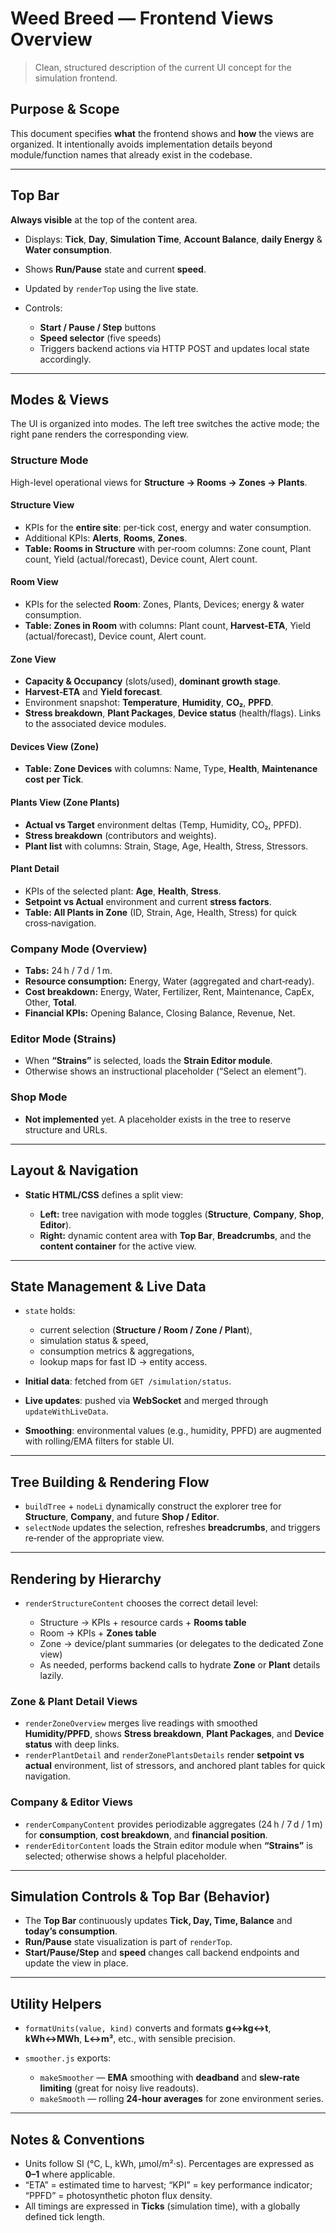 # Weed Breed — Frontend Views Overview

> Clean, structured description of the current UI concept for the simulation frontend.

## Purpose & Scope

This document specifies **what** the frontend shows and **how** the views are organized. It intentionally avoids implementation details beyond module/function names that already exist in the codebase.

---

## Top Bar

**Always visible** at the top of the content area.

* Displays: **Tick**, **Day**, **Simulation Time**, **Account Balance**, **daily Energy** & **Water consumption**.
* Shows **Run/Pause** state and current **speed**.
* Updated by `renderTop` using the live state.
* Controls:

  * **Start / Pause / Step** buttons
  * **Speed selector** (five speeds)
  * Triggers backend actions via HTTP POST and updates local state accordingly.

---

## Modes & Views

The UI is organized into modes. The left tree switches the active mode; the right pane renders the corresponding view.

### Structure Mode

High-level operational views for **Structure → Rooms → Zones → Plants**.

#### Structure View

* KPIs for the **entire site**: per‑tick cost, energy and water consumption.
* Additional KPIs: **Alerts**, **Rooms**, **Zones**.
* **Table: Rooms in Structure** with per‑room columns: Zone count, Plant count, Yield (actual/forecast), Device count, Alert count.

#### Room View

* KPIs for the selected **Room**: Zones, Plants, Devices; energy & water consumption.
* **Table: Zones in Room** with columns: Plant count, **Harvest‑ETA**, Yield (actual/forecast), Device count, Alert count.

#### Zone View

* **Capacity & Occupancy** (slots/used), **dominant growth stage**.
* **Harvest‑ETA** and **Yield forecast**.
* Environment snapshot: **Temperature**, **Humidity**, **CO₂**, **PPFD**.
* **Stress breakdown**, **Plant Packages**, **Device status** (health/flags). Links to the associated device modules.

#### Devices View (Zone)

* **Table: Zone Devices** with columns: Name, Type, **Health**, **Maintenance cost per Tick**.

#### Plants View (Zone Plants)

* **Actual vs Target** environment deltas (Temp, Humidity, CO₂, PPFD).
* **Stress breakdown** (contributors and weights).
* **Plant list** with columns: Strain, Stage, Age, Health, Stress, Stressors.

#### Plant Detail

* KPIs of the selected plant: **Age**, **Health**, **Stress**.
* **Setpoint vs Actual** environment and current **stress factors**.
* **Table: All Plants in Zone** (ID, Strain, Age, Health, Stress) for quick cross‑navigation.

### Company Mode (Overview)

* **Tabs:** 24 h / 7 d / 1 m.
* **Resource consumption:** Energy, Water (aggregated and chart‑ready).
* **Cost breakdown:** Energy, Water, Fertilizer, Rent, Maintenance, CapEx, Other, **Total**.
* **Financial KPIs:** Opening Balance, Closing Balance, Revenue, Net.

### Editor Mode (Strains)

* When **“Strains”** is selected, loads the **Strain Editor module**.
* Otherwise shows an instructional placeholder (“Select an element”).

### Shop Mode

* **Not implemented** yet. A placeholder exists in the tree to reserve structure and URLs.

---

## Layout & Navigation

* **Static HTML/CSS** defines a split view:

  * **Left:** tree navigation with mode toggles (**Structure**, **Company**, **Shop**, **Editor**).
  * **Right:** dynamic content area with **Top Bar**, **Breadcrumbs**, and the **content container** for the active view.

---

## State Management & Live Data

* `state` holds:

  * current selection (**Structure / Room / Zone / Plant**),
  * simulation status & speed,
  * consumption metrics & aggregations,
  * lookup maps for fast ID → entity access.
* **Initial data**: fetched from `GET /simulation/status`.
* **Live updates**: pushed via **WebSocket** and merged through `updateWithLiveData`.
* **Smoothing**: environmental values (e.g., humidity, PPFD) are augmented with rolling/EMA filters for stable UI.

---

## Tree Building & Rendering Flow

* `buildTree` + `nodeLi` dynamically construct the explorer tree for **Structure**, **Company**, and future **Shop / Editor**.
* `selectNode` updates the selection, refreshes **breadcrumbs**, and triggers re‑render of the appropriate view.

---

## Rendering by Hierarchy

* `renderStructureContent` chooses the correct detail level:

  * Structure → KPIs + resource cards + **Rooms table**
  * Room → KPIs + **Zones table**
  * Zone → device/plant summaries (or delegates to the dedicated Zone view)
  * As needed, performs backend calls to hydrate **Zone** or **Plant** details lazily.

### Zone & Plant Detail Views

* `renderZoneOverview` merges live readings with smoothed **Humidity/PPFD**, shows **Stress breakdown**, **Plant Packages**, and **Device status** with deep links.
* `renderPlantDetail` and `renderZonePlantsDetails` render **setpoint vs actual** environment, list of stressors, and anchored plant tables for quick navigation.

### Company & Editor Views

* `renderCompanyContent` provides periodizable aggregates (24 h / 7 d / 1 m) for **consumption**, **cost breakdown**, and **financial position**.
* `renderEditorContent` loads the Strain editor module when **“Strains”** is selected; otherwise shows a helpful placeholder.

---

## Simulation Controls & Top Bar (Behavior)

* The **Top Bar** continuously updates **Tick, Day, Time, Balance** and **today’s consumption**.
* **Run/Pause** state visualization is part of `renderTop`.
* **Start/Pause/Step** and **speed** changes call backend endpoints and update the view in place.

---

## Utility Helpers

* `formatUnits(value, kind)` converts and formats **g↔kg↔t**, **kWh↔MWh**, **L↔m³**, etc., with sensible precision.
* `smoother.js` exports:

  * `makeSmoother` — **EMA** smoothing with **deadband** and **slew‑rate limiting** (great for noisy live readouts).
  * `makeSmooth` — rolling **24‑hour averages** for zone environment series.

---

## Notes & Conventions

* Units follow SI (°C, L, kWh, µmol/m²·s). Percentages are expressed as **0–1** where applicable.
* “ETA” = estimated time to harvest; “KPI” = key performance indicator; “PPFD” = photosynthetic photon flux density.
* All timings are expressed in **Ticks** (simulation time), with a globally defined tick length.

